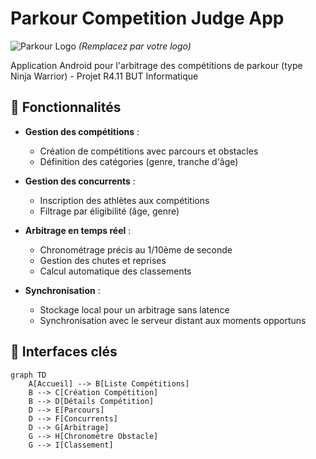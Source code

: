 # Parkour Competition Judge App

![Parkour Logo](https://via.placeholder.com/150) *(Remplacez par votre logo)*

Application Android pour l'arbitrage des compétitions de parkour (type Ninja Warrior) - Projet R4.11 BUT Informatique

## 🎯 Fonctionnalités

- **Gestion des compétitions** :
  - Création de compétitions avec parcours et obstacles
  - Définition des catégories (genre, tranche d'âge)
  
- **Gestion des concurrents** :
  - Inscription des athlètes aux compétitions
  - Filtrage par éligibilité (âge, genre)

- **Arbitrage en temps réel** :
  - Chronométrage précis au 1/10ème de seconde
  - Gestion des chutes et reprises
  - Calcul automatique des classements

- **Synchronisation** :
  - Stockage local pour un arbitrage sans latence
  - Synchronisation avec le serveur distant aux moments opportuns

## 📱 Interfaces clés

```mermaid
graph TD
    A[Accueil] --> B[Liste Compétitions]
    B --> C[Création Compétition]
    B --> D[Détails Compétition]
    D --> E[Parcours]
    D --> F[Concurrents]
    D --> G[Arbitrage]
    G --> H[Chronomètre Obstacle]
    G --> I[Classement]
